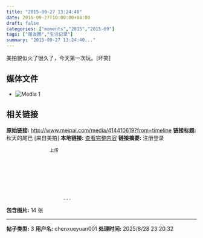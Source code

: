 ```yaml
---
title: "2015-09-27 13:24:40"
date: 2015-09-27T10:00:00+08:00
draft: false
categories: ["moments","2015","2015-09"]
tags: ["朋友圈","生活记录"]
summary: "2015-09-27 13:24:40..."
---
```


美拍貌似火了很久了，今天第一次玩。[坏笑]

## 媒体文件

- ![Media 1](/Moments/photos/2015-09-27/201509271324400.jpg)

## 相关链接

**原始链接:** http://www.meipai.com/media/414410619?from=timeline
**链接标题:** 秋天的尾巴 [来自美拍]
**本地链接:** [查看完整内容](/link_content/2015/09/2015-09-27/link_content/)
**链接摘要:** 注册登录
                
                
                    
                    上传
                
                    
    


    
                
                        
                         ...
**包含图片:** 14 张

---

**帖子类型:** 3
**用户名:** chenxueyuan001
**处理时间:** 2025/8/28 23:20:32
